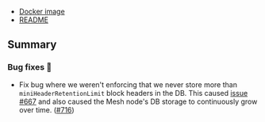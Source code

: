 - [Docker image](https://hub.docker.com/r/0xorg/mesh/tags)
- [README](https://github.com/0xProject/0x-mesh/blob/v9.0.1/README.md)

## Summary

### Bug fixes 🐞

- Fix bug where we weren't enforcing that we never store more than `miniHeaderRetentionLimit` block headers in the DB. This caused [issue #667](https://github.com/0xProject/0x-mesh/issues/667) and also caused the Mesh node's DB storage to continuously grow over time. ([#716](https://github.com/0xProject/0x-mesh/pull/716))


